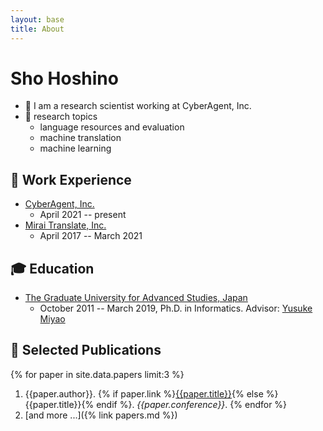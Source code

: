 ```yaml
---
layout: base
title: About
---
```


# Sho Hoshino
- 🦙 I am a research scientist working at CyberAgent, Inc.
- 🧪 research topics
  - language resources and evaluation
  - machine translation
  - machine learning

## 🥼 Work Experience
- [CyberAgent, Inc.](https://cyberagent.ai/ailab/)
  - April 2021 -- present
- [Mirai Translate, Inc.](https://miraitranslate.com/en/)
  - April 2017 -- March 2021

## 🎓 Education
- [The Graduate University for Advanced Studies, Japan](https://www.nii.ac.jp/graduate/en/)
  - October 2011 -- March 2019, Ph.D. in Informatics. Advisor: [Yusuke Miyao](https://researchmap.jp/yusuke/?lang=english)

## 📜 Selected Publications

{% for paper in site.data.papers limit:3 %}
1. {{paper.author}}. {% if paper.link %}[{{paper.title}}]({{paper.link}}){% else %}{{paper.title}}{% endif %}. _{{paper.conference}}_.
{% endfor %}
1. [and more ...]({% link papers.md %})
